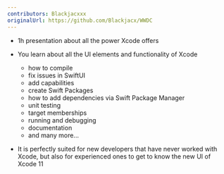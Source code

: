 ```yaml
---
contributors: Blackjacxxx
originalUrl: https://github.com/Blackjacx/WWDC
---
```


- 1h presentation about all the power Xcode offers
- You learn about all the UI elements and functionality of Xcode
  - how to compile
  - fix issues in SwiftUI
  - add capabilities
  - create Swift Packages
  - how to add dependencies via Swift Package Manager
  - unit testing
  - target memberships
  - running and debugging
  - documentation
  - and many more...

- It is perfectly suited for new developers that have never worked with Xcode, but also for experienced ones to get to know the new UI of Xcode 11
